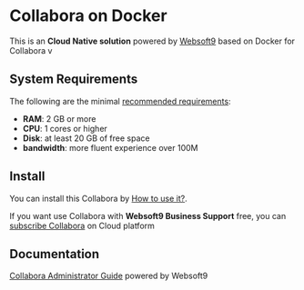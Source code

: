 # Collabora on Docker  

This is an **Cloud Native solution** powered by [Websoft9](https://www.websoft9.com) based on Docker for Collabora v

## System Requirements

The following are the minimal [recommended requirements](https://sdk.collaboraonline.com/docs/installation/index.html):

* **RAM**: 2 GB or more
* **CPU**: 1 cores or higher
* **Disk**: at least 20 GB of free space
* **bandwidth**: more fluent experience over 100M  

## Install

You can install this Collabora by [How to use it?](https://github.com/Websoft9/docker-library#how-to-use-it).   

If you want use Collabora with **Websoft9 Business Support** free, you can [subscribe Collabora](https://www.websoft9.com/apps) on Cloud platform

## Documentation

[Collabora Administrator Guide](https://support.websoft9.com/docs/collabora) powered by Websoft9
